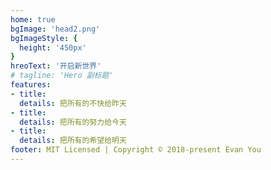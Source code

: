 ```yaml
---
home: true
bgImage: 'head2.png'
bgImageStyle: {
  height: '450px'
}
hreoText: '开启新世界'
# tagline: 'Hero 副标题'
features:
- title: 
  details: 把所有的不快给昨天
- title: 
  details: 把所有的努力给今天
- title: 
  details: 把所有的希望给明天
footer: MIT Licensed | Copyright © 2018-present Evan You
---
```



<CanvasNest color='0,23,255' zIndex='-2'></CanvasNest>

<style>
.home-blog .hero h1 {
    color: #020202 !important;
    padding-right:760px;
}
.home-blog .hero p{
  color: #B43E53 !important;
    padding-right:730px;
}
</style>


